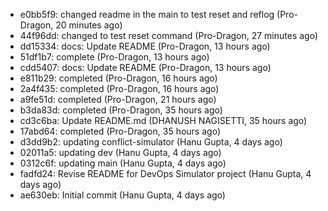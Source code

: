 - e0bb5f9: changed readme in the main to test reset and reflog (Pro-Dragon, 20 minutes ago)
- 44f96dd: changed to test reset command (Pro-Dragon, 27 minutes ago)
- dd15334: docs: Update README (Pro-Dragon, 13 hours ago)
- 51df1b7: complete (Pro-Dragon, 13 hours ago)
- cdd5407: docs: Update README (Pro-Dragon, 13 hours ago)
- e811b29: completed (Pro-Dragon, 16 hours ago)
- 2a4f435: completed (Pro-Dragon, 16 hours ago)
- a9fe51d: completed (Pro-Dragon, 21 hours ago)
- b3da83d: completed (Pro-Dragon, 35 hours ago)
- cd3c6ba: Update README.md (DHANUSH NAGISETTI, 35 hours ago)
- 17abd64: completed (Pro-Dragon, 35 hours ago)
- d3dd9b2: updating conflict-simulator (Hanu Gupta, 4 days ago)
- 02011a5: updating dev (Hanu Gupta, 4 days ago)
- 0312c6f: updating main (Hanu Gupta, 4 days ago)
- fadfd24: Revise README for DevOps Simulator project (Hanu Gupta, 4 days ago)
- ae630eb: Initial commit (Hanu Gupta, 4 days ago)